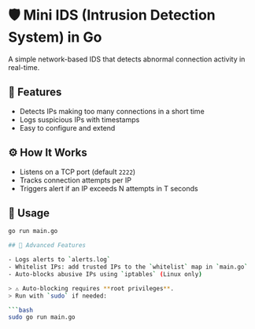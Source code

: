 # 🛡️ Mini IDS (Intrusion Detection System) in Go

A simple network-based IDS that detects abnormal connection activity in real-time.

## 🚀 Features

- Detects IPs making too many connections in a short time
- Logs suspicious IPs with timestamps
- Easy to configure and extend

## ⚙️ How It Works

- Listens on a TCP port (default `2222`)
- Tracks connection attempts per IP
- Triggers alert if an IP exceeds N attempts in T seconds

## 🧪 Usage

```bash
go run main.go

## 🔐 Advanced Features

- Logs alerts to `alerts.log`
- Whitelist IPs: add trusted IPs to the `whitelist` map in `main.go`
- Auto-blocks abusive IPs using `iptables` (Linux only)

> ⚠️ Auto-blocking requires **root privileges**.
> Run with `sudo` if needed:

```bash
sudo go run main.go
